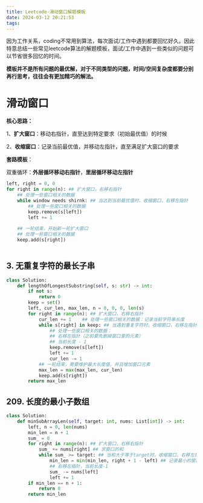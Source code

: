 ```yaml
---
title: Leetcode-滑动窗口解题模板
date: 2024-03-12 20:21:53
tags:
---
```


因为工作关系，coding不常用到算法，每次面试/工作中遇到都要回忆好久。因此特意总结一些常见leetcode算法的解题模板，面试/工作中遇到一些类似的问题可以节省很多回忆的时间。

**模板并不是所有问题的最优解，对于不同类型的问题，时间/空间复杂度都要分别再行思考，往往会有更加精巧的解法。**

# 滑动窗口


**核心思路：**

​	1、**扩大窗口**：移动右指针，直至达到特定要求（初始最优值）的时候

​	2、**收缩窗口**：记录当前最优值，并移动左指针，直至满足扩大窗口的要求

**套路模板**：

​	双重循环：**外层循环移动右指针**，**里层循环移动左指针**

```python
left, right = 0, 0
for right in range(n): ## 扩大窗口，右移右指针
    ## 处理一些窗口相关的数据
    while window needs shirnk: ## 当达到当前最优值时，收缩窗口，右移左指针 
    	## 处理一些窗口相关的数据
        keep.remove(s[left])
        left += 1
    
    ## 一轮结束，开始新一轮扩大窗口
    ## 处理一些窗口相关的数据
    keep.add(s[right])
    
```



## 3. 无重复字符的最长子串

```python
class Solution:
    def lengthOfLongestSubstring(self, s: str) -> int:
        if not s:
            return 0
        keep = set()
        left, cur_len, max_len, n = 0, 0, 0, len(s)
        for right in range(n): ## 扩大窗口，右移右指针
            cur_len += 1	## 处理一些窗口相关的数据：记录当前字符串长度
            while s[right] in keep: ## 当遇到重复字符时，收缩窗口，右移左指针
                ## 处理一些窗口相关的数据：
                ## 右移左指针（之前要先删掉窗口里的元素）
                ## 当前长度 - 1
                keep.remove(s[left]) 
                left += 1
                cur_len -= 1
            ## 一轮结束，需要维护最大长度值，并且增加窗口元素
            max_len = max(max_len, cur_len)
            keep.add(s[right])
        return max_len

```



## 209. 长度的最小子数组

```python
class Solution:
    def minSubArrayLen(self, target: int, nums: List[int]) -> int:
        left, n = 0, len(nums)
        min_len = n + 1
        sum_ = 0
        for right in range(n): ## 扩大窗口，右移右指针
            sum_ += nums[right] ## 求窗口的和
            while sum_ >= target: ## 当和大于等于target时，收缩窗口，右移左指针
                min_len = min(min_len, right + 1 - left) ## 记录最小的窗口长度
                ## 右移左指针，当前长度-1
                sum_ -= nums[left] 
                left += 1
        if min_len == n + 1:
            return 0
        return min_len
```

